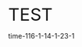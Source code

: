 <p><span style="font-size: 36px;">TEST</span></p><p>time-116-1-1<span class="remark" title="remark" remark-index="0" remark-count="1">4-1-23</span>-1</p><p><br></p>
